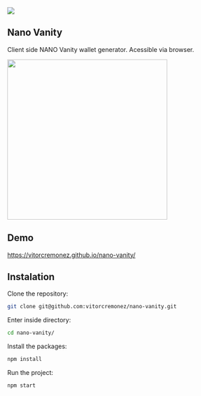 <img src="https://i.imgur.com/p5IMaf7.png"/>

## Nano Vanity

Client side NANO Vanity wallet generator. Acessible via browser.

<img src="https://i.imgur.com/TyZrHzR.png" width="365"/>

## Demo

https://vitorcremonez.github.io/nano-vanity/

## Instalation

Clone the repository:

```sh
git clone git@github.com:vitorcremonez/nano-vanity.git
```

Enter inside directory:
```sh
cd nano-vanity/
```

Install the packages:
```sh
npm install
```

Run the project:
```sh
npm start
```